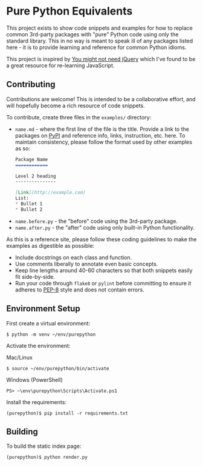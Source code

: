 Pure Python Equivalents
=======================

This project exists to show code snippets and examples for how to replace
common 3rd-party packages with "pure" Python code using only the standard
library. This in no way is meant to speak ill of any packages listed here - it
is to provide learning and reference for common Python idioms.

This project is inspired by
[You might not need jQuery](http://youmightnotneedjquery.com/) which I've found
to be a great resource for re-learning JavaScript.


Contributing
------------

Contributions are welcome! This is intended to be a collaborative effort, and
will hopefully become a rich resource of code snippets.

To contribute, create three files in the `examples/` directory:
* `name.md` - where the first line of the file is the title. Provide a link to
  the packages on [PyPI](https://pypi.org/) and reference info, links,
  instruction, etc. here. To maintain consistency, please follow the format used
  by other examples as so:
  ```markdown
  Package Name
  ============

  Level 2 heading
  ---------------

  [Link](http://example.com)
  List:
  * Bullet 1
  * Bullet 2
  ```
* `name.before.py` - the "before" code using the 3rd-party package.
* `name.after.py` - the "after" code using only built-in Python functionality.

As this is a reference site, please follow these coding guidelines to make the
examples as digestible as possible:
* Include docstrings on each class and function.
* Use comments liberally to annotate even basic concepts.
* Keep line lengths around 40-60 characters so that both snippets easily fit
  side-by-side.
* Run your code through `flake8` or `pylint` before committing to ensure it
  adheres to [PEP-8](https://www.python.org/dev/peps/pep-0008/) style and does
  not contain errors.


Environment Setup
-----------------

First create a virtual environment:

```
$ python -m venv ~/env/purepython
```

Activate the environment:

Mac/Linux

```
$ source ~/env/purepython/bin/activate
```

Windows (PowerShell)

```
PS> ~\env\purepython\Scripts\Activate.ps1
```

Install the requirements:

```
(purepython)$ pip install -r requirements.txt
```


Building
--------

To build the static index page:

```
(purepython)$ python render.py
```
